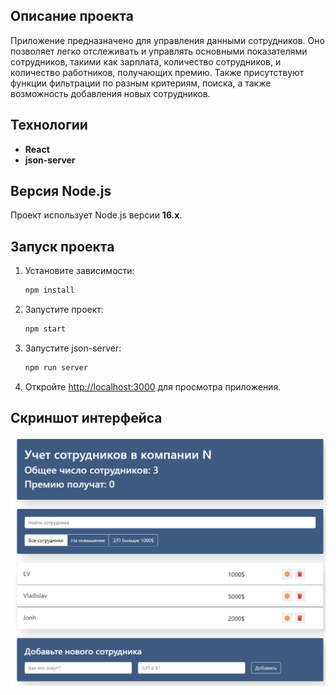 ## Описание проекта

Приложение предназначено для управления данными сотрудников. Оно позволяет легко отслеживать и управлять основными показателями сотрудников, такими как зарплата, количество сотрудников, и количество работников, получающих премию. Также присутствуют функции фильтрации по разным критериям, поиска, а также возможность добавления новых сотрудников.

## Технологии

- **React**
- **json-server**

## Версия Node.js

Проект использует Node.js версии **16.x**.

## Запуск проекта

1. Установите зависимости:

   ```bash
   npm install
   ```

2. Запустите проект:

   ```bash
   npm start
   ```

3. Запустите json-server:

   ```bash
   npm run server
   ```

4. Откройте [http://localhost:3000](http://localhost:3000) для просмотра приложения.

## Скриншот интерфейса

![Интерфейс](https://github.com/s1zykh/employee-accounting/blob/main/src/assets/screenshot.png)
